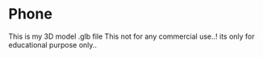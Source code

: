 # Phone
This is my 3D model   .glb file
This not for any commercial use..!
its only for educational purpose only..